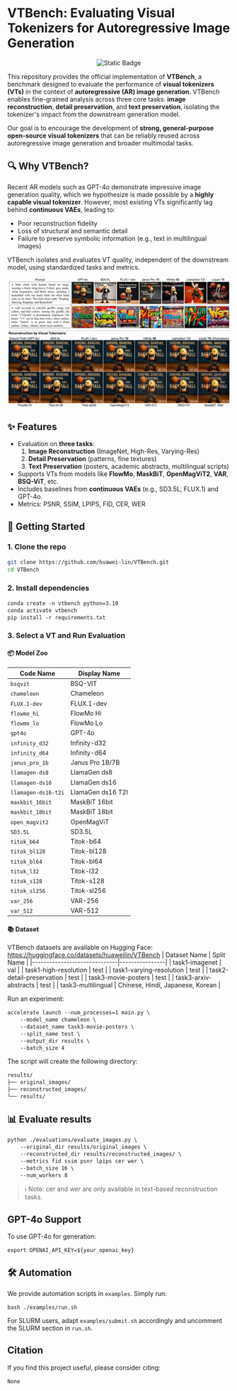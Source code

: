# VTBench: Evaluating Visual Tokenizers for Autoregressive Image Generation
<div align="center">
  
![Static Badge](https://img.shields.io/badge/VTBench-yellow?logoSize=4&label=%F0%9F%A4%97%20Dataset&labelColor=gray&link=https%3A%2F%2Fhuggingface.co%2Fdatasets%2Fhuaweilin%2FVTBench)

</div>

This repository provides the official implementation of **VTBench**, a benchmark designed to evaluate the performance of **visual tokenizers (VTs)** in the context of **autoregressive (AR) image generation**. VTBench enables fine-grained analysis across three core tasks: **image reconstruction**, **detail preservation**, and **text preservation**, isolating the tokenizer's impact from the downstream generation model.

Our goal is to encourage the development of **strong, general-purpose open-source visual tokenizers** that can be reliably reused across autoregressive image generation and broader multimodal tasks.


## 🔍 Why VTBench?

Recent AR models such as GPT-4o demonstrate impressive image generation quality, which we hypothesize is made possible by a **highly capable visual tokenizer**. However, most existing VTs significantly lag behind **continuous VAEs**, leading to:

- Poor reconstruction fidelity  
- Loss of structural and semantic detail  
- Failure to preserve symbolic information (e.g., text in multilingual images)

VTBench isolates and evaluates VT quality, independent of the downstream model, using standardized tasks and metrics.

![Comparison of Different Models and Visual Tokenizers](./assets/comparison_of_generation.png)


## ✨ Features

- Evaluation on **three tasks**:
  1. **Image Reconstruction** (ImageNet, High-Res, Varying-Res)
  2. **Detail Preservation** (patterns, fine textures)
  3. **Text Preservation** (posters, academic abstracts, multilingual scripts)
- Supports VTs from models like **FlowMo**, **MaskBiT**, **OpenMagViT2**, **VAR**, **BSQ-ViT**, etc.
- Includes baselines from **continuous VAEs** (e.g., SD3.5L, FLUX.1) and GPT-4o.
- Metrics: PSNR, SSIM, LPIPS, FID, CER, WER


## 🚀 Getting Started

### 1. Clone the repo
```bash
git clone https://github.com/huawei-lin/VTBench.git
cd VTBench
```

### 2. Install dependencies
```
conda create -n vtbench python=3.10
conda activate vtbench
pip install -r requirements.txt
```

### 3. Select a VT and Run Evaluation
#### 📦 Model Zoo
| Code Name           | Display Name      |
| ------------------- | ----------------- |
| `bsqvit`            | BSQ-VIT           |
| `chameleon`         | Chameleon         |
| `FLUX.1-dev`        | FLUX.1-dev        |
| `flowmo_hi`         | FlowMo Hi         |
| `flowmo_lo`         | FlowMo Lo         |
| `gpt4o`             | GPT-4o            |
| `infinity_d32`      | Infinity-d32      |
| `infinity_d64`      | Infinity-d64      |
| `janus_pro_1b`      | Janus Pro 1B/7B   |
| `llamagen-ds8`      | LlamaGen ds8      |
| `llamagen-ds16`     | LlamaGen ds16     |
| `llamagen-ds16-t2i` | LlamaGen ds16 T2I |
| `maskbit_16bit`     | MaskBiT 16bit     |
| `maskbit_18bit`     | MaskBiT 18bit     |
| `open_magvit2`      | OpenMagViT        |
| `SD3.5L`            | SD3.5L            |
| `titok_b64`         | Titok-b64         |
| `titok_bl128`       | Titok-bl128       |
| `titok_bl64`        | Titok-bl64        |
| `titok_l32`         | Titok-l32         |
| `titok_s128`        | Titok-s128        |
| `titok_sl256`       | Titok-sl256       |
| `var_256`           | VAR-256           |
| `var_512`           | VAR-512           |

#### 📚 Dataset
VTBench datasets are available on Hugging Face: https://huggingface.co/datasets/huaweilin/VTBench
| Dataset Name                  | Split Name     |
|------------------------------|----------------|
| task1-imagenet               | val            |
| task1-high-resolution        | test           |
| task1-varying-resolution     | test           |
| task2-detail-preservation    | test           |
| task3-movie-posters          | test           |
| task3-arxiv-abstracts        | test           |
| task3-multilingual           | Chinese, Hindi, Japanese, Korean        |

Run an experiment:
```
accelerate launch --num_processes=1 main.py \
    --model_name chameleon \
    --dataset_name task3-movie-posters \
    --split_name test \
    --output_dir results \
    --batch_size 4
```

The script will create the following directory:
```
results/
├── original_images/
├── reconstructed_images/
└── results/
```

## 📊 Evaluate results
```
python ./evaluations/evaluate_images.py \
    --original_dir results/original_images \
    --reconstructed_dir results/reconstructed_images/ \
    --metrics fid ssim psnr lpips cer wer \
    --batch_size 16 \
    --num_workers 8
```
> ℹ️ Note: cer and wer are only available in text-based reconstruction tasks.

## GPT-4o Support
To use GPT-4o for generation:
```
export OPENAI_API_KEY=${your_openai_key}
```

## 🛠️ Automation
We provide automation scripts in `examples`. Simply run:
```
bash ./examples/run.sh
```
For SLURM users, adapt `examples/submit.sh` accordingly and uncomment the SLURM section in `run.sh`.

## Citation

If you find this project useful, please consider citing:
```
None
```
